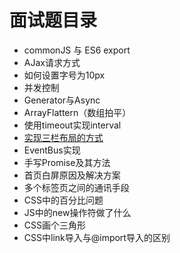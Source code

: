 # 面试题目录
- commonJS 与 ES6 export
- AJax请求方式
- 如何设置字号为10px
- 并发控制
- Generator与Async
- ArrayFlattern（数组拍平）
- 使用timeout实现interval
- [实现三栏布局的方式](https://zhuanlan.zhihu.com/p/25070186)
- EventBus实现
- 手写Promise及其方法
- 首页白屏原因及解决方案
- 多个标签页之间的通讯手段
- CSS中的百分比问题
- JS中的new操作符做了什么
- CSS画个三角形
- CSS中link导入与@import导入的区别
